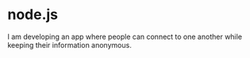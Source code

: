 # node.js
I am developing an app where people can connect to one another while keeping their information anonymous.
